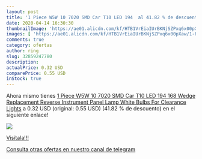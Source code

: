 ```yaml
---
layout: post
title: '1 Piece W5W 10 7020 SMD Car T10 LED 194  al 41.82 % de descuento'
date: 2020-04-14 16:30:30
thumbnailImage: 'https://ae01.alicdn.com/kf/HTB1VrEiaIUrBKNjSZPxq6x00pXaw/1-Piece-W5W-10-7020-SMD-Car-T10-LED-194-168-Wedge-Replacement-Reverse-Instrument-Panel.jpg_350x350._SL200_.jpg'
images: [ 'https://ae01.alicdn.com/kf/HTB1VrEiaIUrBKNjSZPxq6x00pXaw/1-Piece-W5W-10-7020-SMD-Car-T10-LED-194-168-Wedge-Replacement-Reverse-Instrument-Panel.jpg_350x350._SL200_.jpg' ]
comments: true
category: ofertas
author: ring
slug: 32859247780
description:
actualPrice: 0.32 USD
comparePrice: 0.55 USD
inStock: true
---
```


Ahora mismo tienes [1 Piece W5W 10 7020 SMD Car T10 LED 194 168 Wedge Replacement Reverse Instrument Panel Lamp White Bulbs For Clearance Lights](https://www.amazon.com/dp/32859247780/?tag=redken08-20) a 0.32 USD (original: 0.55 USD) (41.82 %  de descuento) en el siguiente enlace!

[![](https://ae01.alicdn.com/kf/HTB1VrEiaIUrBKNjSZPxq6x00pXaw/1-Piece-W5W-10-7020-SMD-Car-T10-LED-194-168-Wedge-Replacement-Reverse-Instrument-Panel.jpg_350x350._SL200_.jpg)](https://www.amazon.com/dp/32859247780/?tag=redken08-20)

[Visítala!!!](https://www.amazon.com/dp/32859247780/?tag=redken08-20)

[Consulta otras ofertas en nuestro canal de telegram](https://t.me/s/ofertas25)
